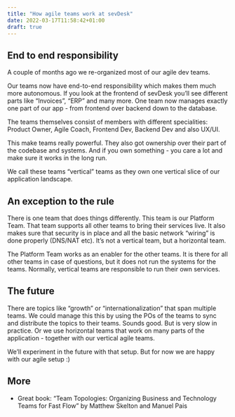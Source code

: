 ```yaml
---
title: "How agile teams work at sevDesk"
date: 2022-03-17T11:58:42+01:00
draft: true
---
```


## End to end responsibility

A couple of months ago we re-organized most of our agile dev teams.

Our teams now have end-to-end responsibility which makes them much more autonomous. If you look at the frontend of sevDesk you’ll see different parts like “Invoices”, “ERP” and many more. One team now manages exactly one part of our app - from frontend over backend down to the database.

The teams themselves consist of members with different specialities: Product Owner, Agile Coach, Frontend Dev, Backend Dev and also UX/UI.

This make teams really powerful. They also got ownership over their part of the codebase and systems. And if you own something - you care a lot and make sure it works in the long run.

We call these teams “vertical” teams as they own one vertical slice of our application landscape.

## An exception to the rule

There is one team that does things differently. This team is our Platform Team. That team supports all other teams to bring their services live. It also makes sure that security is in place and all the basic network “wiring” is done properly (DNS/NAT etc). It’s not a vertical team, but a horizontal team.

The Platform Team works as an enabler for the other teams. It is there for all other teams in case of questions, but it does not run the systems for the teams. Normally, vertical teams are responsible to run their own services.

## The future

There are topics like “growth” or “internationalization” that span multiple teams. We could manage this this by using the POs of the teams to sync and distribute the topics to their teams. Sounds good. But is very slow in practice. Or we use horizontal teams that work on many parts of the application - together with our vertical agile teams.

We’ll experiment in the future with that setup. But for now we are happy with our agile setup :)


## More

 * Great book: “Team Topologies: Organizing Business and Technology Teams for Fast Flow” by Matthew Skelton and Manuel Pais